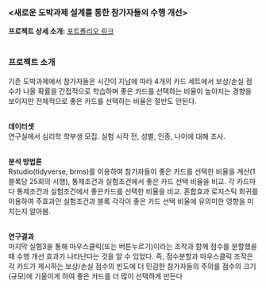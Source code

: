 ### <새로운 도박과제 설계를 통한 참가자들의 수행 개선> 
**프로젝트 상세 소개:** [포트폴리오 링크](https://drive.google.com/file/d/1gaaUSv0DohvbZj0okcUg6aW6-UAgo_UI/view?usp=drive_link)    
<br>
### 프로젝트 소개 
기존 도박과제에서 참가자들은 시간이 지남에 따라 4개의 카드 세트에서 보상/손실 점수가 나올 확률을 간접적으로 학습하며 좋은 카드를 선택하는 비율이 높아지는 경향을 보이지만 전체적으로 좋은 카드를 선택하는 비율은 절반도 안된다.    
<br>

**데이터셋**  
연구실에서 심리학 학부생 모집. 실험 시작 전, 성별, 인종, 나이에 대해 조사.  
<br>

**분석 방법론**  
Rstudio(tidyverse, brms)를 이용하여 참가자들이 좋은 카드를 선택한 비율을 계산(1블록당 25회의 시행), 통제조건과 실험조건에서 좋은 카드 선택 비율을 비교. 
각 카드마다 통제조건과 실험조건에서 좋은카드를 선택한 비율을 비교.
혼합효과 로지스틱 회귀를 이용하여 주효과인 실험조건과 블록 각각이 좋은 카드 선택 비율에 유의미한 영향을 미치는지 알아봄.     
<br>

**연구결과**  
마지막 실험3을 통해 마우스클릭(또는 버튼누르기)이라는 조작과 함께 점수를 분할했을 때 수행 개선 효과가 나타난다는 것을 알 수 있었다. 
즉, 점수분할과 마우스클릭 조작은 각 카드가 제시하는 보상/손실 점수의 빈도에 더 민감한 참가자들의 주의를 점수의 크기(규모)에 기울이게 하여 좋은 카드를 더 많이 선택하게 만든다

